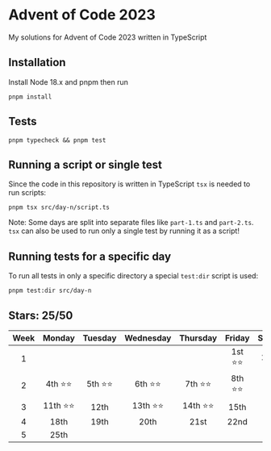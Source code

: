 # Advent of Code 2023

My solutions for Advent of Code 2023 written in TypeScript

## Installation

Install Node 18.x and pnpm then run

```shell
pnpm install
```

## Tests

```shell
pnpm typecheck && pnpm test
```

## Running a script or single test

Since the code in this repository is written in TypeScript `tsx` is needed to run scripts:

```shell
pnpm tsx src/day-n/script.ts
```

Note: Some days are split into separate files like `part-1.ts` and `part-2.ts`. `tsx` can also be used to run only a single test by running it as a script!

## Running tests for a specific day

To run all tests in only a specific directory a special `test:dir` script is used:

```shell
pnpm test:dir src/day-n
```

## Stars: 25/50

| Week |  Monday   | Tuesday  | Wednesday | Thursday  |  Friday  | Saturday |  Sunday  |
| :--: | :-------: | :------: | :-------: | :-------: | :------: | :------: | :------: |
|  1   |           |          |           |           | 1st ⭐⭐ | 2nd ⭐⭐ | 3rd ⭐⭐ |
|  2   | 4th ⭐⭐  | 5th ⭐⭐ | 6th ⭐⭐  | 7th ⭐⭐  | 8th ⭐⭐ | 9th ⭐⭐ | 10th ⭐  |
|  3   | 11th ⭐⭐ |   12th   | 13th ⭐⭐ | 14th ⭐⭐ |   15th   |   16th   |   17th   |
|  4   |   18th    |   19th   |   20th    |   21st    |   22nd   |   23rd   |   24th   |
|  5   |   25th    |          |           |           |          |          |          |
